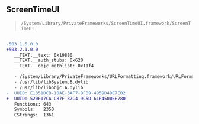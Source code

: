 ## ScreenTimeUI

> `/System/Library/PrivateFrameworks/ScreenTimeUI.framework/ScreenTimeUI`

```diff

-503.1.5.0.0
+503.2.1.0.0
   __TEXT.__text: 0x19880
   __TEXT.__auth_stubs: 0x620
   __TEXT.__objc_methlist: 0x11f4

   - /System/Library/PrivateFrameworks/URLFormatting.framework/URLFormatting
   - /usr/lib/libSystem.B.dylib
   - /usr/lib/libobjc.A.dylib
-  UUID: E1351DCB-10AE-3AF7-BFB9-4959D4DE7EB2
+  UUID: 520E17CA-C87F-37C4-9C5D-61F4500EE780
   Functions: 643
   Symbols:   2350
   CStrings:  1361

```
